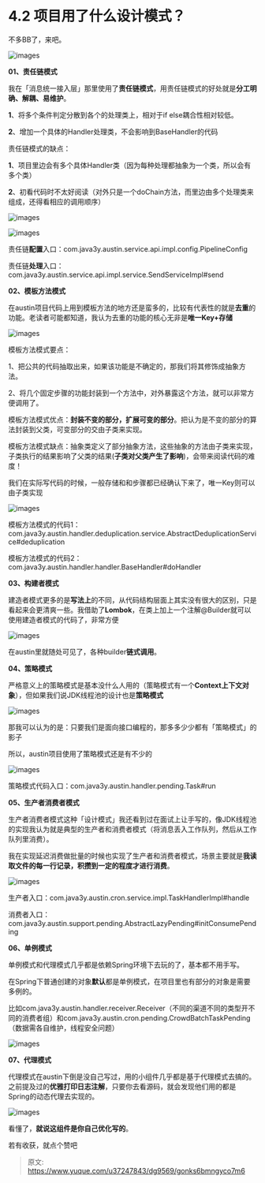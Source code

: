 # 4.2 项目用了什么设计模式？

不多BB了，来吧。

![images](./img/-Z9Vn_-1yJ2kFoTy/1650379791981-9fbe7ead-b63f-4206-a0b7-75330d91634f-260620.jpeg)

**01、责任链模式**

我在「消息统一接入层」那里使用了**责任链模式**，用责任链模式的好处就是**分工明确、解耦、易维护**。

**1**、将多个条件判定分散到各个的处理类上，相对于if else耦合性相对较低。

**2**、增加一个具体的Handler处理类，不会影响到BaseHandler的代码

责任链模式的缺点：

**1**、项目里边会有多个具体Handler类（因为每种处理都抽象为一个类，所以会有多个类）

**2**、初看代码时不太好阅读（对外只是一个doChain方法，而里边由多个处理类来组成，还得看相应的调用顺序）

![images](./img/-Z9Vn_-1yJ2kFoTy/1650379792017-aa4f071b-aa1f-4b84-ba4f-168bbeb26111-893551.jpeg)

![images](./img/-Z9Vn_-1yJ2kFoTy/1650379792145-4fec7174-674d-4030-af0a-87977c76eaf0-345055.jpeg)

责任链**配置**入口：com.java3y.austin.service.api.impl.config.PipelineConfig

责任链**处理**入口：com.java3y.austin.service.api.impl.service.SendServiceImpl#send

**02、模板方法模式**

在austin项目代码上用到模板方法的地方还是蛮多的，比较有代表性的就是**去重**的功能。老读者可能都知道，我认为去重的功能的核心无非是**唯一Key+存储**

![images](./img/-Z9Vn_-1yJ2kFoTy/1650379792819-9c282ae3-92a3-4fde-a2bd-9c002227923a-064815.jpeg)

模板方法模式要点：

1、把公共的代码抽取出来，如果该功能是不确定的，那我们将其修饰成抽象方法。

2、将几个固定步骤的功能封装到一个方法中，对外暴露这个方法，就可以非常方便调用了。

模板方法模式优点：**封装不变的部分，扩展可变的部分**。把认为是不变的部分的算法封装到父类，可变部分的交由子类来实现。

模板方法模式缺点：抽象类定义了部分抽象方法，这些抽象的方法由子类来实现，子类执行的结果影响了父类的结果(**子类对父类产生了影响**)，会带来阅读代码的难度！

我们在实际写代码的时候，一般存储和和步骤都已经确认下来了，唯一Key则可以由子类实现

![images](./img/-Z9Vn_-1yJ2kFoTy/1650379792083-1858343a-ae36-4494-95f0-198a803fbb6f-426352.jpeg)

模板方法模式的代码1：com.java3y.austin.handler.deduplication.service.AbstractDeduplicationService#deduplication

模板方法模式的代码2：com.java3y.austin.handler.handler.BaseHandler#doHandler

**03、构建者模式**

建造者模式更多的是**写法上**的不同，从代码结构层面上其实没有很大的区别，只是看起来会更清爽一些。我借助了**Lombok**，在类上加上一个注解@Builder就可以使用建造者模式的代码了，非常方便

![images](./img/-Z9Vn_-1yJ2kFoTy/1650379792907-5b5cd3ca-3611-478a-a1f7-70423d8bee02-358398.jpeg)

在austin里就随处可见了，各种builder**链式调用**。

**04、策略模式**

严格意义上的策略模式是基本没什么人用的（策略模式有一个**Context上下文对象**），但如果我们说JDK线程池的设计也是**策略模式**

![images](./img/-Z9Vn_-1yJ2kFoTy/1650379792804-4754cae1-529e-4a9c-93f0-d9b3033e1e9c-905835.jpeg)

那我可以认为的是：只要我们是面向接口编程的，那多多少少都有「策略模式」的影子

所以，austin项目使用了策略模式还是有不少的

![images](./img/-Z9Vn_-1yJ2kFoTy/1650379792967-2806c1d7-5ed9-425b-affd-26ad0979c810-476295.jpeg)

策略模式代码入口：com.java3y.austin.handler.pending.Task#run

**05、生产者消费者模式**

生产者消费者模式这种「设计模式」我还看到过在面试上让手写的，像JDK线程池的实现我认为就是典型的生产者和消费者模式（将消息丢入工作队列，然后从工作队列里消费）。

我在实现延迟消费做批量的时候也实现了生产者和消费者模式，场景主要就是**我读取文件的每一行记录，积攒到一定的程度才进行消费**。

![images](./img/-Z9Vn_-1yJ2kFoTy/1650379792265-17fccf2a-6a28-4bdc-bd8c-dbea2be3c502-658627.jpeg)

生产者入口：com.java3y.austin.cron.service.impl.TaskHandlerImpl#handle

消费者入口：com.java3y.austin.support.pending.AbstractLazyPending#initConsumePending

**06、单例模式**

单例模式和代理模式几乎都是依赖Spring环境下去玩的了，基本都不用手写。

在Spring下普通创建的对象**默认**都是单例模式，在项目里也有部分的对象是需要多例的。

比如com.java3y.austin.handler.receiver.Receiver（不同的渠道不同的类型开不同的消费者组）和com.java3y.austin.cron.pending.CrowdBatchTaskPending（数据需各自维护，线程安全问题）

![images](./img/-Z9Vn_-1yJ2kFoTy/1650379792952-046a4691-df97-400a-8620-296750ab4bd0-285500.jpeg)

**07、代理模式**

代理模式在austin下倒是没自己写过，用的小组件几乎都是基于代理模式去搞的。之前提及过的**优雅打印日志注解**，只要你去看源码，就会发现他们用的都是Spring的动态代理去实现的。

![images](./img/-Z9Vn_-1yJ2kFoTy/1650379792227-805e37dc-96e1-4477-a51a-4f2023794679-884505.jpeg)

看懂了，**就说这组件是你自己优化写的**。

若有收获，就点个赞吧

 


> 原文: <https://www.yuque.com/u37247843/dg9569/gonks6bmngyco7m6>